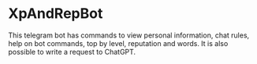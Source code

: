 # XpAndRepBot
This telegram bot has commands to view personal information, chat rules, help on bot commands, top by level, reputation and words. It is also possible to write a request to ChatGPT.

